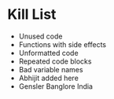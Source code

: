 Kill List
=========
* Unused code
* Functions with side effects
* Unformatted code
* Repeated code blocks
* Bad variable names  
* Abhijit added here
* Gensler Banglore India 
